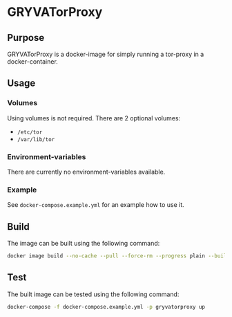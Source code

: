 # GRYVATorProxy

## Purpose

GRYVATorProxy is a docker-image for simply running a tor-proxy in a docker-container.

## Usage

### Volumes

Using volumes is not required. There are 2 optional volumes:

- `/etc/tor`
- `/var/lib/tor`

### Environment-variables

There are currently no environment-variables available.

### Example

See `docker-compose.example.yml` for an example how to use it.

## Build

The image can be built using the following command:

``` sh
docker image build --no-cache --pull --force-rm --progress plain --build-arg EnvironmentStage=Development --tag latest .
```

## Test

The built image can be tested using the following command:

``` sh
docker-compose -f docker-compose.example.yml -p gryvatorproxy up
```
